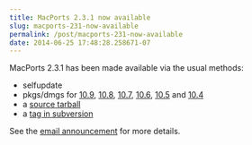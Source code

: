 ```yaml
---
title: MacPorts 2.3.1 now available
slug: macports-231-now-available
permalink: /post/macports-231-now-available
date: 2014-06-25 17:48:28.258671-07
---
```


MacPorts 2.3.1 has been made available via the usual methods:

* selfupdate
* pkgs/dmgs for [10.9](https://distfiles.macports.org/MacPorts/MacPorts-2.3.1-10.9-Mavericks.pkg "Mavericks pkg"), [10.8](https://distfiles.macports.org/MacPorts/MacPorts-2.3.1-10.8-MountainLion.pkg "10.8 pkg"), [10.7](https://distfiles.macports.org/MacPorts/MacPorts-2.3.1-10.7-Lion.pkg "10.7 pkg"), [10.6](https://distfiles.macports.org/MacPorts/MacPorts-2.3.1-10.6-SnowLeopard.pkg "10.6 pkg"), [10.5](https://distfiles.macports.org/MacPorts/MacPorts-2.3.1-10.5-Leopard.dmg "10.5 DMG") and [10.4](https://distfiles.macports.org/MacPorts/MacPorts-2.3.1-10.4-Tiger.dmg "10.4 DMG")
* a [source tarball](https://www.macports.org/install.php#source)
* a [tag in subversion](https://svn.macports.org/repository/macports/tags/release_2_3_1)

See the [email announcement](https://lists.macosforge.org/pipermail/macports-announce/2014-June/000030.html) for more details.
